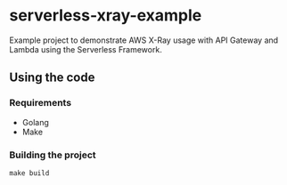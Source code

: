# serverless-xray-example

Example project to demonstrate AWS X-Ray usage with API Gateway and Lambda using the Serverless Framework.

## Using the code

### Requirements

* Golang
* Make

### Building the project

```
make build
```

